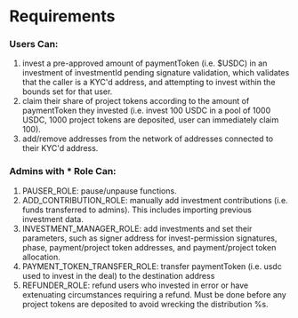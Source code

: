 # Requirements

### Users Can:
1. invest a pre-approved amount of paymentToken (i.e. $USDC) in an investment of investmentId pending signature validation, which validates that the caller is a KYC'd address, and attempting to invest within the bounds set for that user.
2. claim their share of project tokens according to the amount of paymentToken they invested (i.e. invest 100 USDC in a pool of 1000 USDC, 1000 project tokens are deposited, user can immediately claim 100).
3. add/remove addresses from the network of addresses connected to their KYC'd address.


### Admins with * Role Can:
1. PAUSER_ROLE: pause/unpause functions.
2. ADD_CONTRIBUTION_ROLE: manually add investment contributions (i.e. funds transferred to admins). This includes importing previous investment data.
3. INVESTMENT_MANAGER_ROLE: add investments and set their parameters, such as signer address for invest-permission signatures, phase, payment/project token addresses, and payment/project token allocation.
4. PAYMENT_TOKEN_TRANSFER_ROLE: transfer paymentToken (i.e. usdc used to invest in the deal) to the destination address
5. REFUNDER_ROLE: refund users who invested in error or have extenuating circumstances requiring a refund. Must be done before any project tokens are deposited to avoid wrecking the distribution %s.
